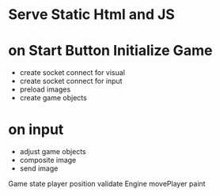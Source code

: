 # Serve Static Html and JS
# on Start Button Initialize Game
- create socket connect for visual
- create socket connect for input
- preload images
- create game objects
# on input
- adjust game objects
- composite image
- send image

Game
    state
        player
            position
    validate
Engine
    movePlayer
    paint